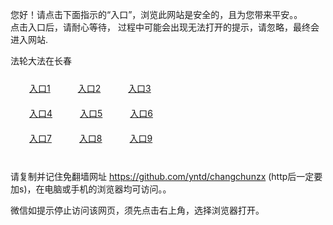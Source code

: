 您好！请点击下面指示的“入口”，浏览此网站是安全的，且为您带来平安。。 <br/>
点击入口后，请耐心等待， 过程中可能会出现无法打开的提示，请忽略，最终会进入网站. </br>

法轮大法在长春<br/>
<div style="padding:10px"><a style="margin:20px" target="_blank" href="https://d133f4646xjk8r.cloudfront.net/2Qpsp?mpjpt" id="ccLink1" rel="nofollow">入口1</a> <a target="_blank" style="margin:20px" href="https://d7s3v2phc1gc7.cloudfront.net/2Qpsp?dhposqx" id="ccLink2" rel="nofollow">入口2</a> <a style="margin:20px" target="_blank" href="https://dojkj1oa9lkzf.cloudfront.net/2Qpsp?udqyc" id="ccLink3" rel="nofollow">入口3</a></div>

<div style="padding:10px" ><a style="margin:20px" target="_blank" href="https://d133f4646xjk8r.cloudfront.net/2Qpsp?mpjpt" id="ccLink4" rel="nofollow">入口4</a> <a style="margin:20px" href="https://d7s3v2phc1gc7.cloudfront.net/2Qpsp?dhposqx" target="_blank" id="ccLink5" rel="nofollow">入口5</a> <a style="margin:20px" href="https://dojkj1oa9lkzf.cloudfront.net/2Qpsp?udqyc" target="_blank" id="ccLink6" rel="nofollow">入口6</a></div>

<div style="padding:10px"><a style="margin:20px" target="_blank" href="https://d133f4646xjk8r.cloudfront.net/2Qpsp?mpjpt" id="ccLink7" rel="nofollow">入口7</a> <a style="margin:20px" href="https://d7s3v2phc1gc7.cloudfront.net/2Qpsp?dhposqx" target="_blank" id="ccLink8" rel="nofollow">入口8</a> <a style="margin:20px" target="_blank" href="https://dojkj1oa9lkzf.cloudfront.net/2Qpsp?udqyc" id="ccLink9" rel="nofollow">入口9</a></div>

<br/>



请复制并记住免翻墙网址 https://github.com/yntd/changchunzx (http后一定要加s)，在电脑或手机的浏览器均可访问。。<br/>

微信如提示停止访问该网页，须先点击右上角，选择浏览器打开。
